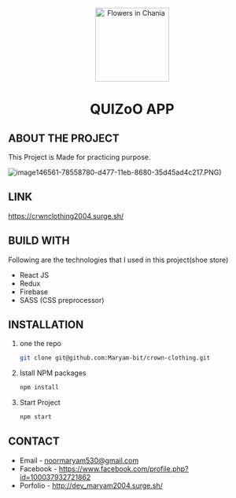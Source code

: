 

 
<!-- PROJECT LOGO -->
<br />
<div align="center">
  <img src="https://user-images.githubusercontent.com/56764144/129733831-13626a77-e3d5-43de-ac74-4de2cd628a37.png" alt="Flowers in Chania" width="150">

  <h1 align="center", fontWeight="900">QUIZoO APP</h1>
</div>


<!-- ABOUT THE PROJECT -->
## ABOUT THE PROJECT
This Project is Made for practicing purpose.

![image](https://user-images.githubusercontent.com/56764144/212546437-eb8c6317-28c4-49ef-8292-9fa794db1ae7.png)146561-78558780-d477-11eb-8680-35d45ad4c217.PNG)


## LINK
https://crwnclothing2004.surge.sh/

## BUILD WITH

Following are the technologies that I used in this project(shoe store)
* React JS
* Redux
* Firebase
* SASS (CSS preprocessor)



## INSTALLATION

1. one the repo
   ```sh
   git clone git@github.com:Maryam-bit/crown-clothing.git
   ```
2. Istall NPM packages
   ```sh
   npm install
   ```
3. Start Project
    ```sh
    npm start
   ```



## CONTACT

* Email - noormaryam530@gmail.com
* Facebook - https://www.facebook.com/profile.php?id=100037932721862
* Porfolio - http://dev_maryam2004.surge.sh/
